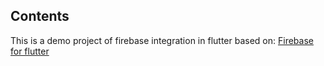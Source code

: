 ## Contents
This is a demo project of firebase integration in flutter based on: [Firebase for flutter](https://codelabs.developers.google.com/codelabs/flutter-firebase/#0)